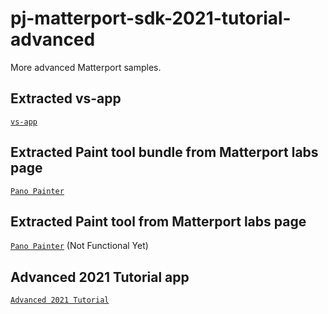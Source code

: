 # pj-matterport-sdk-2021-tutorial-advanced
More advanced Matterport samples.

## Extracted vs-app
[`vs-app`](matterport-vs-app/README.md)

## Extracted Paint tool bundle from Matterport labs page
[`Pano Painter`](matterport-labs/README.md)

## Extracted Paint tool from Matterport labs page 
[`Pano Painter`](matterport-wall-paint/README.md) (Not Functional Yet)

## Advanced 2021 Tutorial app
[`Advanced 2021 Tutorial`](2021-tutorial-advanced/README.md)
